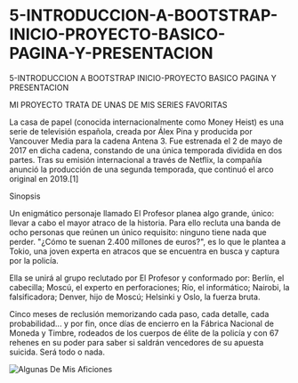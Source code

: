 # 5-INTRODUCCION-A-BOOTSTRAP-INICIO-PROYECTO-BASICO-PAGINA-Y-PRESENTACION
5-INTRODUCCION A BOOTSTRAP INICIO-PROYECTO BASICO PAGINA Y PRESENTACION

MI PROYECTO TRATA DE UNAS DE MIS SERIES FAVORITAS

La casa de papel (conocida internacionalmente como Money Heist) es una serie de televisión española, creada por Álex Pina y producida por Vancouver Media para la cadena Antena 3. Fue estrenada el 2 de mayo de 2017 en dicha cadena, constando de una única temporada dividida en dos partes. Tras su emisión internacional a través de Netflix, la compañía anunció la producción de una segunda temporada, que continuó el arco original en 2019.[1]


Sinopsis

Un enigmático personaje llamado El Profesor planea algo grande, único: llevar a cabo el mayor atraco de la historia. Para ello recluta una banda de ocho personas que reúnen un único requisito: ninguno tiene nada que perder. "¿Cómo te suenan 2.400 millones de euros?", es lo que le plantea a Tokio, una joven experta en atracos que se encuentra en busca y captura por la policía.

Ella se unirá al grupo reclutado por El Profesor y conformado por: Berlín, el cabecilla; Moscú, el experto en perforaciones; Río, el informático; Nairobi, la falsificadora; Denver, hijo de Moscú; Helsinki y Oslo, la fuerza bruta.

Cinco meses de reclusión memorizando cada paso, cada detalle, cada probabilidad... y por fin, once días de encierro en la Fábrica Nacional de Moneda y Timbre, rodeados de los cuerpos de élite de la policía y con 67 rehenes en su poder para saber si saldrán vencedores de su apuesta suicida. Será todo o nada.

![Algunas De Mis Aficiones](https://user-images.githubusercontent.com/128622065/233513165-5847ce26-ad68-4162-9d72-ff56effdf91e.jpeg)
